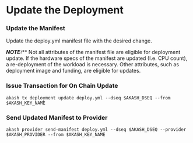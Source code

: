 # Update the Deployment

### Update the Manifest

Update the deploy.yml manifest file with the desired change.

_**NOTE:**_\*\* Not all attributes of the manifest file are eligible for deployment update. If the hardware specs of the manifest are updated (I.e. CPU count), a re-deployment of the workload is necessary. Other attributes, such as deployment image and funding, are eligible for updates.

### Issue Transaction for On Chain Update

```
akash tx deployment update deploy.yml --dseq $AKASH_DSEQ --from $AKASH_KEY_NAME 
```

### Send Updated Manifest to Provider

```
akash provider send-manifest deploy.yml --dseq $AKASH_DSEQ --provider $AKASH_PROVIDER --from $AKASH_KEY_NAME
```
